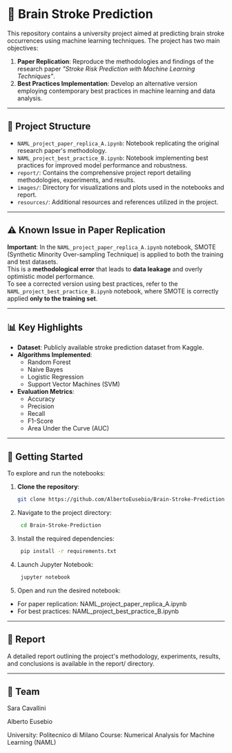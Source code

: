 # 🧠 Brain Stroke Prediction

This repository contains a university project aimed at predicting brain stroke occurrences using machine learning techniques. The project has two main objectives:

1. **Paper Replication**: Reproduce the methodologies and findings of the research paper *"Stroke Risk Prediction with Machine Learning Techniques"*.
2. **Best Practices Implementation**: Develop an alternative version employing contemporary best practices in machine learning and data analysis.

---

## 📁 Project Structure

- `NAML_project_paper_replica_A.ipynb`: Notebook replicating the original research paper's methodology.
- `NAML_project_best_practice_B.ipynb`: Notebook implementing best practices for improved model performance and robustness.
- `report/`: Contains the comprehensive project report detailing methodologies, experiments, and results.
- `images/`: Directory for visualizations and plots used in the notebooks and report.
- `resources/`: Additional resources and references utilized in the project.

---

## ⚠️ Known Issue in Paper Replication

**Important**: In the `NAML_project_paper_replica_A.ipynb` notebook, SMOTE (Synthetic Minority Over-sampling Technique) is applied to both the training and test datasets.  
This is a **methodological error** that leads to **data leakage** and overly optimistic model performance.  
To see a corrected version using best practices, refer to the `NAML_project_best_practice_B.ipynb` notebook, where SMOTE is correctly applied **only to the training set**.

---

## 📊 Key Highlights

- **Dataset**: Publicly available stroke prediction dataset from Kaggle.
- **Algorithms Implemented**:
  - Random Forest
  - Naive Bayes
  - Logistic Regression
  - Support Vector Machines (SVM)
- **Evaluation Metrics**:
  - Accuracy
  - Precision
  - Recall
  - F1-Score
  - Area Under the Curve (AUC)

---

## 🚀 Getting Started

To explore and run the notebooks:

1. **Clone the repository**:
     ```bash
     git clone https://github.com/AlbertoEusebio/Brain-Stroke-Prediction.git
   ```
2. Navigate to the project directory:
    ```bash
     cd Brain-Stroke-Prediction
   ```
3. Install the required dependencies:
    ```bash
     pip install -r requirements.txt
   ```
4. Launch Jupyter Notebook:
    ```bash
     jupyter notebook
   ```
5. Open and run the desired notebook:
  *  For paper replication: NAML_project_paper_replica_A.ipynb
  *  For best practices: NAML_project_best_practice_B.ipynb

---

## 📄 Report
A detailed report outlining the project's methodology, experiments, results, and conclusions is available in the report/ directory.

---

## 👥 Team
Sara Cavallini

Alberto Eusebio

University: Politecnico di Milano
Course: Numerical Analysis for Machine Learning (NAML)
